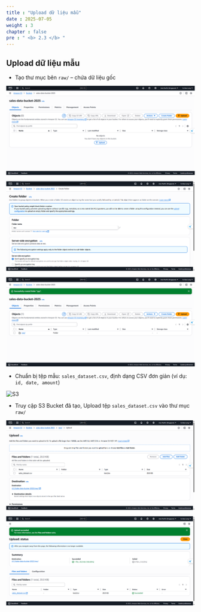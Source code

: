 ```yaml
---
title : "Upload dữ liệu mẫu"
date : 2025-07-05
weight : 3
chapter : false
pre : " <b> 2.3 </b> "
---
```


## Upload dữ liệu mẫu

- Tạo thư mục bên `raw/` – chứa dữ liệu gốc

![S3](/images/02/023/1.png?featherlight=false&width=90pc)

![S3](/images/02/023/2.png?featherlight=false&width=90pc)

![S3](/images/02/023/3.png?featherlight=false&width=90pc)

- Chuẩn bị tệp mẫu: `sales_dataset.csv`, định dạng CSV đơn giản (ví dụ: `id, date, amount`)

![S3](/images/02/023/6.png?featherlight=false&width=90pc)

- Truy cập S3 Bucket đã tạo, Upload tệp `sales_dataset.csv` vào thư mục `raw/`
  
![S3](/images/02/023/4.png?featherlight=false&width=90pc)

![S3](/images/02/023/5.png?featherlight=false&width=90pc)
